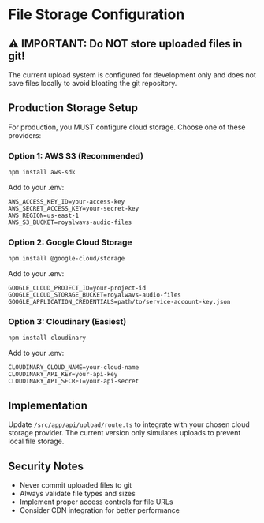 # File Storage Configuration

## ⚠️ IMPORTANT: Do NOT store uploaded files in git!

The current upload system is configured for development only and does not save files locally to avoid bloating the git repository.

## Production Storage Setup

For production, you MUST configure cloud storage. Choose one of these providers:

### Option 1: AWS S3 (Recommended)
```bash
npm install aws-sdk
```

Add to your .env:
```
AWS_ACCESS_KEY_ID=your-access-key
AWS_SECRET_ACCESS_KEY=your-secret-key
AWS_REGION=us-east-1
AWS_S3_BUCKET=royalwavs-audio-files
```

### Option 2: Google Cloud Storage
```bash
npm install @google-cloud/storage
```

Add to your .env:
```
GOOGLE_CLOUD_PROJECT_ID=your-project-id
GOOGLE_CLOUD_STORAGE_BUCKET=royalwavs-audio-files
GOOGLE_APPLICATION_CREDENTIALS=path/to/service-account-key.json
```

### Option 3: Cloudinary (Easiest)
```bash
npm install cloudinary
```

Add to your .env:
```
CLOUDINARY_CLOUD_NAME=your-cloud-name
CLOUDINARY_API_KEY=your-api-key
CLOUDINARY_API_SECRET=your-api-secret
```

## Implementation

Update `/src/app/api/upload/route.ts` to integrate with your chosen cloud storage provider. The current version only simulates uploads to prevent local file storage.

## Security Notes

- Never commit uploaded files to git
- Always validate file types and sizes
- Implement proper access controls for file URLs
- Consider CDN integration for better performance